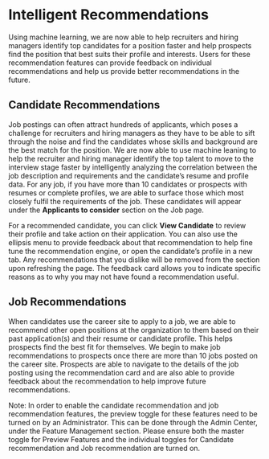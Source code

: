 Intelligent Recommendations 
=============

Using machine learning, we are now able to help recruiters and hiring managers
identify top candidates for a position faster and help prospects find the
position that best suits their profile and interests. Users for these
recommendation features can provide feedback on individual recommendations and
help us provide better recommendations in the future.

Candidate Recommendations
-------------------------

Job postings can often attract hundreds of applicants, which poses a challenge
for recruiters and hiring managers as they have to be able to sift through the
noise and find the candidates whose skills and background are the best match for
the position. We are now able to use machine leaning to help the recruiter and
hiring manager identify the top talent to move to the interview stage faster by
intelligently analyzing the correlation between the job description and
requirements and the candidate’s resume and profile data. For any job, if you
have more than 10 candidates or prospects with resumes or complete profiles, we
are able to surface those which most closely fulfil the requirements of the job.
These candidates will appear under the **Applicants to consider** section on the
Job page.

For a recommended candidate, you can click **View Candidate** to review their
profile and take action on their application. You can also use the ellipsis menu
to provide feedback about that recommendation to help fine tune the
recommendation engine, or open the candidate’s profile in a new tab. Any
recommendations that you dislike will be removed from the section upon
refreshing the page. The feedback card allows you to indicate specific reasons
as to why you may not have found a recommendation useful.

Job Recommendations 
--------------------

When candidates use the career site to apply to a job, we are able to recommend
other open positions at the organization to them based on their past
application(s) and their resume or candidate profile. This helps prospects find
the best fit for themselves. We begin to make job recommendations to prospects
once there are more than 10 jobs posted on the career site. Prospects are able
to navigate to the details of the job posting using the recommendation card and
are also able to provide feedback about the recommendation to help improve
future recommendations.

Note: In order to enable the candidate recommendation and job recommendation
features, the preview toggle for these features need to be turned on by an
Administrator. This can be done through the Admin Center, under the Feature
Management section. Please ensure both the master toggle for Preview Features
and the individual toggles for Candidate recommendation and Job recommendation
are turned on.

